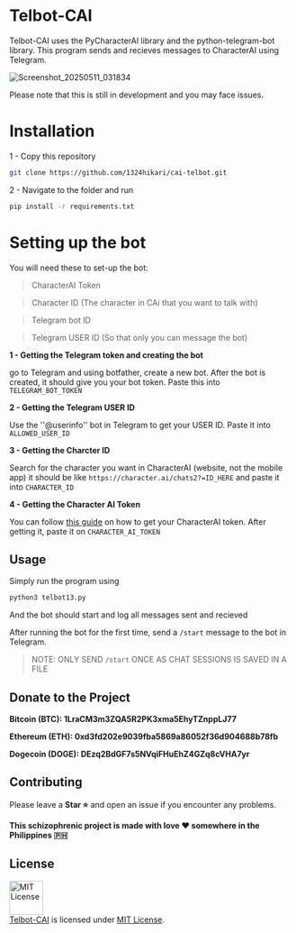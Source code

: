 # Telbot-CAI

Telbot-CAI uses the PyCharacterAI library and the python-telegram-bot library.
This program sends and recieves messages to CharacterAI using Telegram.

![Screenshot_20250511_031834](https://github.com/user-attachments/assets/206bd94e-4544-4d05-baf6-25f8bc2f1b4b) 

Please note that this is still in development and you may face issues.

# Installation

1 - Copy this repository
```bash
git clone https://github.com/1324hikari/cai-telbot.git
```

2 - Navigate to the folder and run 
```bash
pip install -r requirements.txt
```

# Setting up the bot

You will need these to set-up the bot:
>CharacterAI Token

>Character ID (The character in CAi that you want to talk with)

>Telegram bot ID

>Telegram USER ID (So that only you can message the bot)



**1 - Getting the Telegram token and creating the bot**

go to Telegram and using botfather, create a new bot. After the bot is
created, it should give you your bot token. Paste this into ```TELEGRAM_BOT_TOKEN```

**2 - Getting the Telegram USER ID**

Use the ''@userinfo'' bot in Telegram to get your USER ID. Paste it
into ```ALLOWED_USER_ID```

**3 - Getting the Charcter ID**

Search for the character you want in CharacterAI (website, not the mobile app)
it should be like ```https://character.ai/chats2?=ID_HERE``` and paste it into
```CHARACTER_ID```

**4 - Getting the Character AI Token**

You can follow [this guide](https://github.com/realcoloride/node_characterai) on
how to get your CharacterAI token. After getting it, paste it on ```CHARACTER_AI_TOKEN```

## Usage

Simply run the program using 
```bash
python3 telbot13.py
```
And the bot should start and log all messages sent and recieved


After running the bot for the first time, send a ```/start``` message to the bot in Telegram.


>NOTE: ONLY SEND ```/start``` ONCE AS CHAT SESSIONS IS SAVED IN A FILE

## Donate to the Project

**Bitcoin (BTC): 1LraCM3m3ZQA5R2PK3xma5EhyTZnppLJ77**

**Ethereum (ETH): 0xd3fd202e9039fba5869a86052f36d904688b78fb**

**Dogecoin (DOGE):
DEzq2BdGF7s5NVqiFHuEhZ4GZq8cVHA7yr**

## Contributing

Please leave a **Star ⭐** and open an issue if you encounter any problems.


**This schizophrenic project is made with love ♥️ somewhere in the Philippines 🇵🇭**

## License
<a rel="license" href="https://opensource.org/licenses/MIT"><img alt="MIT License" src="https://cloud.githubusercontent.com/assets/5456665/18950087/fbe0681a-865f-11e6-9552-e59d038d5913.png" width="60em" height=auto/></a><br/><a href="https://github.com/1324hikari/cai-telbot">Telbot-CAI</a> is licensed under <a rel="license" href="https://opensource.org/licenses/MIT">MIT License</a>.
